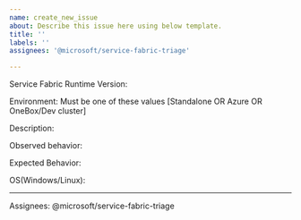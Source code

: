 ```yaml
---
name: create_new_issue
about: Describe this issue here using below template.
title: ''
labels: ''
assignees: '@microsoft/service-fabric-triage'

---
```

Service Fabric Runtime Version: 

Environment: Must be one of these values [Standalone OR Azure OR OneBox/Dev cluster]

Description: 

Observed behavior:

Expected Behavior:

OS(Windows/Linux): 

---
Assignees: @microsoft/service-fabric-triage
